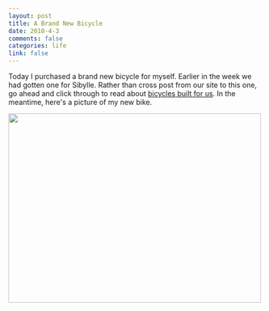 ```yaml
--- 
layout: post
title: A Brand New Bicycle
date: 2010-4-3
comments: false
categories: life
link: false
---
```

Today I purchased a brand new bicycle for myself. Earlier in the week we had gotten one for Sibylle. Rather than cross post from our site to this one, go ahead and click through to read about <a title="Bicycles Built for Us" href="http://sibylleandmark.wordpress.com/2010/04/03/on-a-bicycle-built-for-us/" target="_blank">bicycles built for us</a>. In the meantime, here's a picture of my new bike.

<a href="http://zanshin.net/wp-content/uploads/2010/04/4487598325_eeaf75d1e8.jpg"><img class="aligncenter size-full wp-image-2325" title="P1010040" src="http://zanshin.net/wp-content/uploads/2010/04/4487598325_eeaf75d1e8.jpg" alt="" width="500" height="375" /></a>
